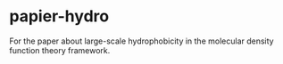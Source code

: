 papier-hydro
============

For the paper about large-scale hydrophobicity in the molecular density function theory framework.
